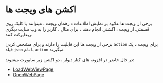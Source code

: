 # اکشن های ویجت ها

برخی از ویجت ها علاوه بر نمایش اطلاعات د رهمان ویجت ، میتوانند با کلیک روی قسمتی از ویجت ، اکشنی انجام دهند ، برای مثال ، کاربر را به وب سایت دیگری ریدایرکت کنند.

برخی از ویجت ها این قابلیت را دارند و برای مشخص کردن `action` برای ویجت ، یک فیلد `json` با نام `action` میگیرند.

در حال حاضر در افزونه های کنار دیوار ، دو اکشن زیر ساپورت میشوند:

- [LoadWebViewPage](./load_web_view_page.md)
- [OpenWebPage](./open_web_page.md)
